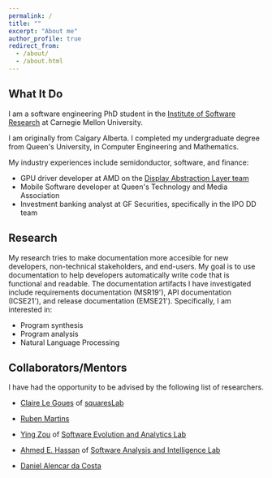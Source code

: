 ```yaml
---
permalink: /
title: ""
excerpt: "About me"
author_profile: true
redirect_from: 
  - /about/
  - /about.html
---
```


## What It Do
I am a software engineering PhD student in the [Institute of Software Research](https://www.isri.cmu.edu/) at Carnegie Mellon University.

I am originally from Calgary Alberta. I completed my undergraduate degree from Queen's University, in Computer Engineering and Mathematics. 

My industry experiences include semidonductor, software, and finance:
- GPU driver developer at AMD on the [Display Abstraction Layer team](https://www.x.org/wiki/Events/XDC2016/Program/amd_dal.pdf)
- Mobile Software developer at Queen's Technology and Media Association
- Investment banking analyst at GF Securities, specifically in the IPO DD team

## Research
My research tries to make documentation more accesible for new developers, non-technical stakeholders, and end-users. My goal is to use documentation to help developers automatically write code that is functional and readable. The documentation artifacts I have investigated include requirements documentation (MSR19'), API documentation (ICSE21'), and release documentation (EMSE21'). 
Specifically, I am interested in:
- Program synthesis 
- Program analysis
- Natural Language Processing


## Collaborators/Mentors
I have had the opportunity to be advised by the following list of researchers.

- [Claire Le Goues](https://clairelegoues.com/) of [squaresLab](https://squareslab.github.io/)

- [Ruben Martins](https://sat-group.github.io/ruben/)

- [Ying Zou](https://www.ece.queensu.ca/people/Y-Zou/index.html) of [Software Evolution and Analytics Lab](https://seal-queensu.github.io/)

- [Ahmed E. Hassan](http://research.cs.queensu.ca/home/ahmed/home/) of [Software Analysis and Intelligence Lab](http://sail.cs.queensu.ca/)

- [Daniel Alencar da Costa](https://www.otago.ac.nz/info-science/people/daniel-alencardacosta.html)